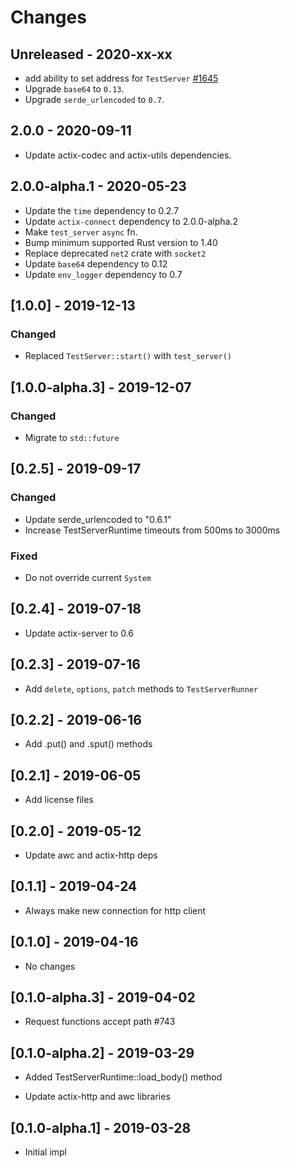 # Changes

## Unreleased - 2020-xx-xx

* add ability to set address for `TestServer` [#1645]
* Upgrade `base64` to `0.13`.
* Upgrade `serde_urlencoded` to `0.7`.

[#1645]: https://github.com/actix/actix-web/pull/1645

## 2.0.0 - 2020-09-11
* Update actix-codec and actix-utils dependencies.

## 2.0.0-alpha.1 - 2020-05-23
* Update the `time` dependency to 0.2.7
* Update `actix-connect` dependency to 2.0.0-alpha.2
* Make `test_server` `async` fn.
* Bump minimum supported Rust version to 1.40
* Replace deprecated `net2` crate with `socket2`
* Update `base64` dependency to 0.12
* Update `env_logger` dependency to 0.7

## [1.0.0] - 2019-12-13

### Changed

* Replaced `TestServer::start()` with `test_server()`


## [1.0.0-alpha.3] - 2019-12-07

### Changed

* Migrate to `std::future`


## [0.2.5] - 2019-09-17

### Changed

* Update serde_urlencoded to "0.6.1"
* Increase TestServerRuntime timeouts from 500ms to 3000ms

### Fixed

* Do not override current `System`


## [0.2.4] - 2019-07-18

* Update actix-server to 0.6

## [0.2.3] - 2019-07-16

* Add `delete`, `options`, `patch` methods to `TestServerRunner`

## [0.2.2] - 2019-06-16

* Add .put() and .sput() methods

## [0.2.1] - 2019-06-05

* Add license files

## [0.2.0] - 2019-05-12

* Update awc and actix-http deps

## [0.1.1] - 2019-04-24

* Always make new connection for http client


## [0.1.0] - 2019-04-16

* No changes


## [0.1.0-alpha.3] - 2019-04-02

* Request functions accept path #743


## [0.1.0-alpha.2] - 2019-03-29

* Added TestServerRuntime::load_body() method

* Update actix-http and awc libraries


## [0.1.0-alpha.1] - 2019-03-28

* Initial impl
